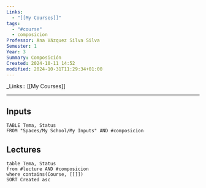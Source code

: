 ```yaml
---
Links:
  - "[[My Courses]]"
tags:
  - "#course"
  - composicion
Professor: Ana Vázquez Silva Silva
Semester: 1
Year: 3
Summary: Composición
Created: 2024-10-11 14:52
modified: 2024-10-31T11:29:34+01:00
---
```


\_Links::  [[My Courses]]
___

## Inputs
```dataview
TABLE Tema, Status 
FROM "Spaces/My School/My Inputs" AND #composicion 
```



## Lectures
```dataview
table Tema, Status
from #lecture AND #composicion  
where contains(Course, [[]])
SORT Created asc
```


